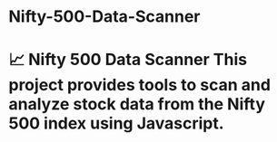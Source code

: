 # Nifty-500-Data-Scanner
# 📈 Nifty 500 Data Scanner  This project provides tools to scan and analyze stock data from the Nifty 500 index using Javascript.

